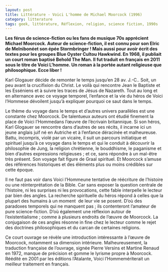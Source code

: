 ```yaml
---
layout: post
title: Littérature - Voici L'homme de Michael Moorcock (1996)
category: litterature
tags: geek, littérature, Réflexion, religion, science fiction, 1990s
---
```


**Les férus de science-fiction ou les fans de musique 70s apprécient Michael Moorcock. Auteur de science-fiction, il est connu pour son Elric de Melnibonéet son épée Stormbringer ! Mais aussi pour avoir écrit des textes pour les groupes Blue Oyster Cultou Hawkwind. En 1968, il publiait un court roman baptisé Behold The Man. Il fut traduit en français en 2011 sous le titre de Voici L’homme. Un roman à la portée autant religieuse que philosophique. Ecce liber !**

Karl Glogauer décide de remonter le temps jusqu’en 28 av. J.-C.. Soit, un peu avant la crucifixion du Christ. Le voilà qui rencontre Jean le Baptiste et les Esséniens et à suivre les traces de Jésus de Nazareth. Tout au long et en alternance avec ce voyage temporel, l’enfance et la vie du héros de Voici l’Hommese dévoilent jusqu’à expliquer pourquoi ce saut dans le temps.

Le thème du voyage dans le temps et d’autres univers parallèles est une constante chez Moorcock. De talentueux auteurs ont étudié finement la place de Voici l’Hommedans l’œuvre de l’écrivain britannique. Si son héros, Karl Glogauer se rencontre dans d’autres de ses récits, il incarne ici un jeune anglais juif né en Autriche et à l’enfance déracinée et malheureuse. Battu, incompris, violé par un vicaire, il suit un parcours initiatique et spirituel jusqu’à ce voyage dans le temps et qui le conduit à découvrir la philosophie de Jung, la religion chrétienne, le bouddhisme, le paganisme et bien d’autres expressions religieuses ; et ce, sans répondre à un mal-être très présent. Son voyage fait figure de Graal spirituel. Et Moorcock s’amuse des références historiques et des éléments plus ou moins crédibles sur cette époque.

Il ne faut pas voir dans Voici l’Hommeune tentative de réécriture de l’histoire ou une réinterprétation de la Bible. Car sans exposer la question centrale de l’histoire, ni les surprises ni les provocations, cette fable interpelle le lecteur par bien des angles. La recherche spirituelle du héros répond à celles que la plupart des humains à un moment  de leur vie se posent. D’où des paradoxes temporels qui ne manquent pas ; ils contenteront l’amateur de pure science-fiction. D’où également une réflexion autour de l’existentialisme ; comme à plusieurs endroits de l’œuvre de Moorcock. La conjugaison de ces angles résonne in fine chez le lecteur comme le rejet des doctrines philosophiques et du carcan de certaines religions.

Ce court ouvrage se révèle une introduction intéressante à l’œuvre de Moorcock, notamment sa dimension intérieure. Malheureusement, la traduction française de l’ouvrage, signée Pierre Versins et Martine Renaud en 1972, manque de précision et gomme le lyrisme propre à Moorcock. Réédité en 2001 par les éditions l’Atalante, Voici l’Hommemériterait un meilleur traitement en français.



